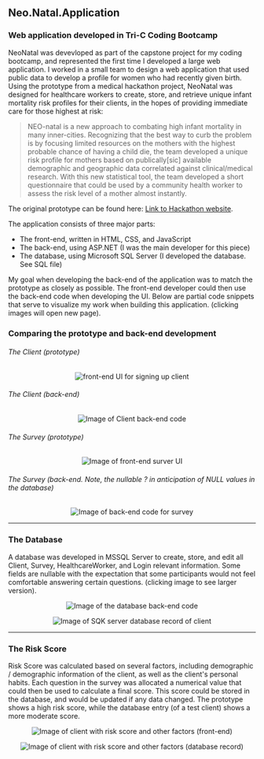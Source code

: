 ## Neo.Natal.Application
### Web application developed in Tri-C Coding Bootcamp

NeoNatal was devevloped as part of the capstone project for my coding bootcamp, and represented the first time I developed a large web application. I worked in a small team to design a web application that used public data to develop a profile for women who had recently given birth. Using the prototype from a medical hackathon project, NeoNatal was designed for healthcare workers to create, store, and retrieve unique infant mortality risk profiles for their clients, in the hopes of providing immediate care for those highest at risk:

>NEO-natal is a new approach to combating high infant mortality in many inner-cities. Recognizing that the best way to curb the problem is by focusing limited resources on the mothers with the highest probable chance of having a child die, the team developed a unique risk profile for mothers based on publically[sic] available demographic and geographic data correlated against clinical/medical research. With this new statistical tool, the team developed a short questionnaire that could be used by a community health worker to assess the risk level of a mother almost instantly.

 The original prototype can be found here: [Link to Hackathon website](https://www.prweb.com/releases/2015/10/prweb12995192.htm).

The application consists of three major parts: 

* The front-end, written in HTML, CSS, and JavaScript
* The back-end, using ASP.NET (I was the main developer for this piece) 
* The database, using Microsoft SQL Server (I developed the database. See SQL file)

My goal when developing the back-end of the application was to match the prototype as closely as possible. The front-end developer could then use the back-end code when developing the UI. Below are partial code snippets that serve to visualize my work when building this application. (clicking images will open new page).

###  Comparing the prototype and back-end development

###### The Client (prototype)

<p align="center"><img src="/images/SignUpNewClient.png" alt="front-end UI for signing up client"
	title="Client Sign Up" />
</p>

###### The Client (back-end)
<p align="center"><img src="/images/Client.png" alt="Image of Client back-end code"
	title="Client Sign Up Back-end" />
</p>

###### The Survey (prototype)
<p align="center"><img src="/images/ExistingSurvey.png" alt="Image of front-end surver UI"
	title="Existing Survey front-end"/>
</p>

###### The Survey (back-end. Note, the nullable ? in anticipation of NULL values in the database)
<p align="center"><img src="/images/Survey_Model.png" alt="Image of back-end code for survey"
	title="Back-end survey" />
</p>

***
### The Database

A database was developed in MSSQL Server to create, store, and edit all Client, Survey, HealthcareWorker, and Login relevant information. Some fields are nullable with the expectation that some participants would not feel comfortable answering certain questions. (clicking image to see larger version).

<p align="center"><img src="/images/DB_Represetation.png" alt="Image of the database back-end code"
	title="Back-end database" >
</p>

<p align="center"><img src="/images/DB_ForClient.png" alt="Image of SQK server database record of client"
	title="Database query for client" />
</p>

***
### The Risk Score

Risk Score was calculated based on several factors, including demographic / demographic information of the client, as well as the client's personal habits. Each question in the survey was allocated a numerical value that could then be used to calculate a final score. This score could be stored in the database, and would be updated if any data changed. The prototype shows a high risk score, while the database entry (of a test client) shows a more moderate score. 

<p align="center"><img src="images/RiskScore.png" alt="Image of client with risk score and other factors (front-end)"
	title="Risk Score (front-end)" />
</p>

<p align="center"><img src="images/Risk_Score.png" alt="Image of client with risk score and other factors (database record)"
	title="Risk Score (database)" />
</p>


